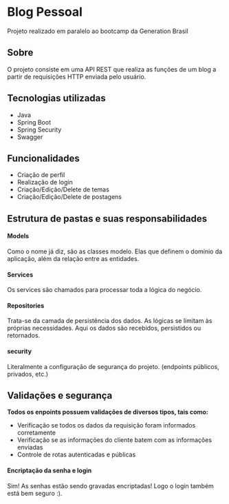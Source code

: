 <h1>Blog Pessoal</h1>


<p>Projeto realizado em paralelo ao bootcamp da Generation Brasil</p>
<h2>Sobre</h2>
O projeto consiste em uma API REST que realiza as funções de um blog a partir de requisições HTTP enviada pelo usuário.

<h2>Tecnologias utilizadas</h2>

<ul>
<li>Java</li>
<li>Spring Boot</li>
<li>Spring Security</li>
<li>Swagger</li>
</ul>

<h2>Funcionalidades</h2>

<ul>
<li>Criação de perfil</li>
<li>Realização de login</li>
<li>Criação/Edição/Delete de temas</li>
<li>Criação/Edição/Delete de postagens</li>
</ul>


## Estrutura de pastas e suas responsabilidades

#### Models
Como o nome já diz, são as classes modelo. Elas que definem o domínio da aplicação, além da relação entre as entidades.

#### Services
Os services são chamados para processar toda a lógica do negócio.

#### Repositories
Trata-se da camada de persistência dos dados. As lógicas se limitam às próprias necessidades. Aqui os dados são recebidos, persistidos ou retornados.

#### security
Literalmente a configuração de segurança do projeto. (endpoints públicos, privados, etc.)

## Validações e segurança

**Todos os enpoints possuem validações de diversos tipos, tais como:**

- Verificação se todos os dados da requisição foram informados corretamente
- Verificação se as informações do cliente batem com as informações enviadas 
- Controle de rotas autenticadas e públicas

#### Encriptação da senha e login

Sim! As senhas estão sendo gravadas encriptadas! Logo o login também está bem seguro :).

